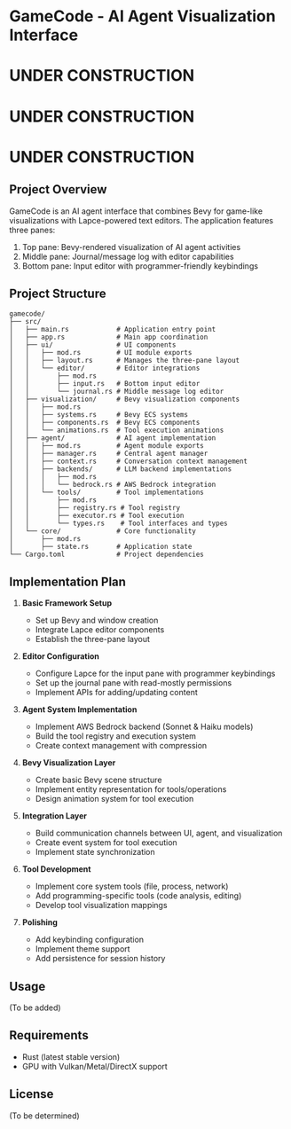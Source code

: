 # GameCode - AI Agent Visualization Interface

# UNDER CONSTRUCTION

# UNDER CONSTRUCTION

# UNDER CONSTRUCTION

## Project Overview
GameCode is an AI agent interface that combines Bevy for game-like visualizations with Lapce-powered text editors. The application features three panes:
1. Top pane: Bevy-rendered visualization of AI agent activities
2. Middle pane: Journal/message log with editor capabilities
3. Bottom pane: Input editor with programmer-friendly keybindings

## Project Structure

```
gamecode/
├── src/
│   ├── main.rs            # Application entry point
│   ├── app.rs             # Main app coordination
│   ├── ui/                # UI components
│   │   ├── mod.rs         # UI module exports
│   │   ├── layout.rs      # Manages the three-pane layout
│   │   └── editor/        # Editor integrations
│   │       ├── mod.rs
│   │       ├── input.rs   # Bottom input editor
│   │       └── journal.rs # Middle message log editor
│   ├── visualization/     # Bevy visualization components
│   │   ├── mod.rs
│   │   ├── systems.rs     # Bevy ECS systems
│   │   ├── components.rs  # Bevy ECS components
│   │   └── animations.rs  # Tool execution animations
│   ├── agent/             # AI agent implementation
│   │   ├── mod.rs         # Agent module exports
│   │   ├── manager.rs     # Central agent manager
│   │   ├── context.rs     # Conversation context management
│   │   ├── backends/      # LLM backend implementations
│   │   │   ├── mod.rs
│   │   │   └── bedrock.rs # AWS Bedrock integration
│   │   └── tools/         # Tool implementations
│   │       ├── mod.rs
│   │       ├── registry.rs # Tool registry
│   │       ├── executor.rs # Tool execution
│   │       └── types.rs    # Tool interfaces and types
│   └── core/              # Core functionality
│       ├── mod.rs
│       ├── state.rs       # Application state
└── Cargo.toml             # Project dependencies
```

## Implementation Plan

1. **Basic Framework Setup**
   - Set up Bevy and window creation
   - Integrate Lapce editor components
   - Establish the three-pane layout

2. **Editor Configuration**
   - Configure Lapce for the input pane with programmer keybindings
   - Set up the journal pane with read-mostly permissions
   - Implement APIs for adding/updating content

3. **Agent System Implementation**
   - Implement AWS Bedrock backend (Sonnet & Haiku models)
   - Build the tool registry and execution system
   - Create context management with compression

4. **Bevy Visualization Layer**
   - Create basic Bevy scene structure
   - Implement entity representation for tools/operations
   - Design animation system for tool execution

5. **Integration Layer**
   - Build communication channels between UI, agent, and visualization
   - Create event system for tool execution
   - Implement state synchronization

6. **Tool Development**
   - Implement core system tools (file, process, network)
   - Add programming-specific tools (code analysis, editing)
   - Develop tool visualization mappings

7. **Polishing**
   - Add keybinding configuration
   - Implement theme support
   - Add persistence for session history

## Usage

(To be added)

## Requirements

- Rust (latest stable version)
- GPU with Vulkan/Metal/DirectX support

## License

(To be determined)
